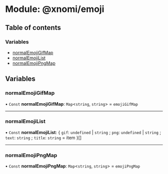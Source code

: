 # Module: @xnomi/emoji

## Table of contents

### Variables

- [normalEmojiGifMap](../wiki/@xnomi.emoji#normalemojigifmap)
- [normalEmojiList](../wiki/@xnomi.emoji#normalemojilist)
- [normalEmojiPngMap](../wiki/@xnomi.emoji#normalemojipngmap)

## Variables

### normalEmojiGifMap

• `Const` **normalEmojiGifMap**: `Map`<`string`, `string`\> = `emojiGifMap`

___

### normalEmojiList

• `Const` **normalEmojiList**: { `gif`: `undefined` \| `string` ; `png`: `undefined` \| `string` ; `text`: `string` ; `title`: `string` = item }[]

___

### normalEmojiPngMap

• `Const` **normalEmojiPngMap**: `Map`<`string`, `string`\> = `emojiPngMap`
